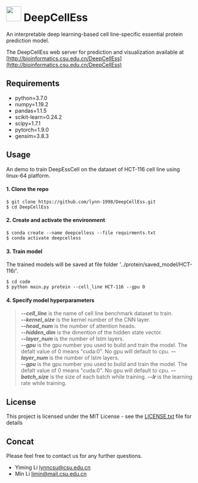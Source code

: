 # [<img style="height:40px" src="http://bioinformatics.csu.edu.cn/DeepCellEss/static/imgs/Logo.svg">](http://bioinformatics.csu.edu.cn/DeepCellEss)  DeepCellEss 

An interpretable deep learning-based cell line-specific essential protein prediction model. 

The DeepCellEss web server for prediction and visualization available at [http://bioinformatics.csu.edu.cn/DeepCellEss](http://bioinformatics.csu.edu.cn/DeepCellEss)


## Requirements

- python=3.7.0
- numpy=1.19.2
- pandas=1.1.5
- scikit-learn=0.24.2
- scipy=1.7.1
- pytorch=1.9.0
- gensim=3.8.3

## Usage

An demo to train DeepEssCell on the dataset of HCT-116 cell line using linux-64 platform.
#### 1. Clone the repo

    $ git clone https://github.com/lynn-1998/DeepCellEss.git
    $ cd DeepCellEss

#### 2. Create and activate the environment

    $ conda create --name deepcelless --file requirments.txt
    $ conda activate deepcelless

#### 3. Train model
The trained models will be saved at file folder '../protein/saved_model/HCT-116/'.

    $ cd code
    $ python main.py protein --cell_line HCT-116 --gpu 0

#### 4. Specify model hyperparameters	

>***--cell_line***  is the name of cell line benchmark dataset to train.  
>***--kernel_size*** is the kernel number of the CNN layer.  
>***--head_num*** is the number of attention heads.  
>***--hidden_dim*** is the dimention of the hidden state vector.  
>***--layer_num*** is the number of lstm layers.  
>***--gpu*** is the gpu number you used to build and train the model. The defalt value of 0 means "cuda:0". No gpu will default to cpu.
>***--layer_num*** is the number of lstm layers.  
>***--gpu*** is the gpu number you used to build and train the model. The defalt value of 0 means "cuda:0". No gpu will default to cpu.
>***--batch_size*** is the size of each batch while training.
>***--lr*** is the learning rate while training.


## License
This project is licensed under the MIT License - see the [LICENSE.txt](LICENSE) file for details


## Concat

Please feel free to contact us for any further questions.
 - Yiming Li lynncsu@csu.edu.cn
 - Min Li limin@mail.csu.edu.cn  
  
  
  
  
